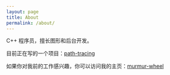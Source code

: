 ```yaml
---
layout: page
title: About
permalink: /about/
---
```


C++  程序员，擅长图形和后台开发。

目前正在写的一个项目：[path-tracing](https://github.com/murmur-wheel/path-tracing)

如果你对我前的工作感兴趣，你可以访问我的主页：[murmur-wheel](https://github.com/murmur-wheel)